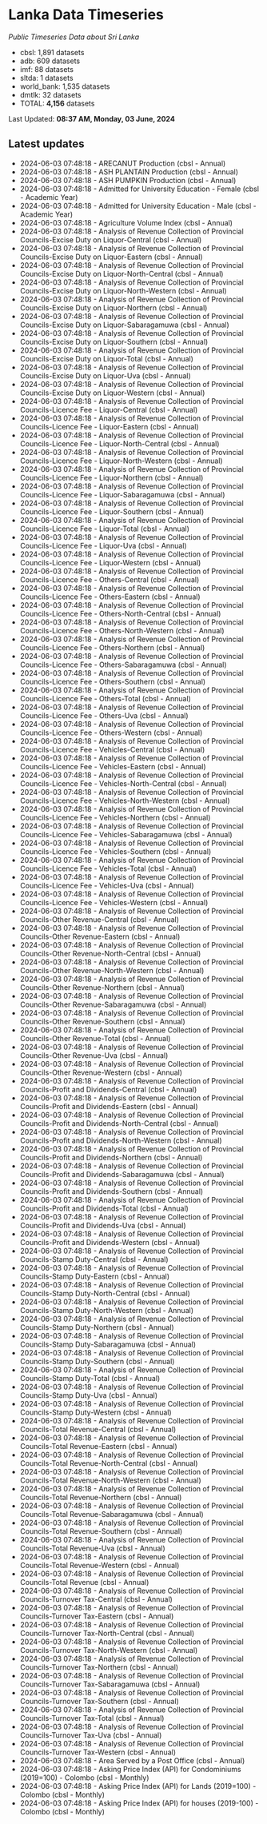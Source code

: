 # Lanka Data Timeseries
*Public Timeseries Data about Sri Lanka*

* cbsl: 1,891 datasets
* adb: 609 datasets
* imf: 88 datasets
* sltda: 1 datasets
* world_bank: 1,535 datasets
* dmtlk: 32 datasets
* TOTAL: **4,156** datasets

Last Updated: **08:37 AM, Monday, 03 June, 2024**

## Latest updates

* 2024-06-03 07:48:18 - ARECANUT Production (cbsl - Annual)
* 2024-06-03 07:48:18 - ASH PLANTAIN Production (cbsl - Annual)
* 2024-06-03 07:48:18 - ASH PUMPKIN Production (cbsl - Annual)
* 2024-06-03 07:48:18 - Admitted for University Education - Female (cbsl - Academic Year)
* 2024-06-03 07:48:18 - Admitted for University Education - Male (cbsl - Academic Year)
* 2024-06-03 07:48:18 - Agriculture Volume Index (cbsl - Annual)
* 2024-06-03 07:48:18 - Analysis of Revenue Collection of Provincial Councils-Excise Duty on Liquor-Central (cbsl - Annual)
* 2024-06-03 07:48:18 - Analysis of Revenue Collection of Provincial Councils-Excise Duty on Liquor-Eastern (cbsl - Annual)
* 2024-06-03 07:48:18 - Analysis of Revenue Collection of Provincial Councils-Excise Duty on Liquor-North-Central (cbsl - Annual)
* 2024-06-03 07:48:18 - Analysis of Revenue Collection of Provincial Councils-Excise Duty on Liquor-North-Western (cbsl - Annual)
* 2024-06-03 07:48:18 - Analysis of Revenue Collection of Provincial Councils-Excise Duty on Liquor-Northern (cbsl - Annual)
* 2024-06-03 07:48:18 - Analysis of Revenue Collection of Provincial Councils-Excise Duty on Liquor-Sabaragamuwa (cbsl - Annual)
* 2024-06-03 07:48:18 - Analysis of Revenue Collection of Provincial Councils-Excise Duty on Liquor-Southern (cbsl - Annual)
* 2024-06-03 07:48:18 - Analysis of Revenue Collection of Provincial Councils-Excise Duty on Liquor-Total (cbsl - Annual)
* 2024-06-03 07:48:18 - Analysis of Revenue Collection of Provincial Councils-Excise Duty on Liquor-Uva (cbsl - Annual)
* 2024-06-03 07:48:18 - Analysis of Revenue Collection of Provincial Councils-Excise Duty on Liquor-Western (cbsl - Annual)
* 2024-06-03 07:48:18 - Analysis of Revenue Collection of Provincial Councils-Licence Fee - Liquor-Central (cbsl - Annual)
* 2024-06-03 07:48:18 - Analysis of Revenue Collection of Provincial Councils-Licence Fee - Liquor-Eastern (cbsl - Annual)
* 2024-06-03 07:48:18 - Analysis of Revenue Collection of Provincial Councils-Licence Fee - Liquor-North-Central (cbsl - Annual)
* 2024-06-03 07:48:18 - Analysis of Revenue Collection of Provincial Councils-Licence Fee - Liquor-North-Western (cbsl - Annual)
* 2024-06-03 07:48:18 - Analysis of Revenue Collection of Provincial Councils-Licence Fee - Liquor-Northern (cbsl - Annual)
* 2024-06-03 07:48:18 - Analysis of Revenue Collection of Provincial Councils-Licence Fee - Liquor-Sabaragamuwa (cbsl - Annual)
* 2024-06-03 07:48:18 - Analysis of Revenue Collection of Provincial Councils-Licence Fee - Liquor-Southern (cbsl - Annual)
* 2024-06-03 07:48:18 - Analysis of Revenue Collection of Provincial Councils-Licence Fee - Liquor-Total (cbsl - Annual)
* 2024-06-03 07:48:18 - Analysis of Revenue Collection of Provincial Councils-Licence Fee - Liquor-Uva (cbsl - Annual)
* 2024-06-03 07:48:18 - Analysis of Revenue Collection of Provincial Councils-Licence Fee - Liquor-Western (cbsl - Annual)
* 2024-06-03 07:48:18 - Analysis of Revenue Collection of Provincial Councils-Licence Fee - Others-Central (cbsl - Annual)
* 2024-06-03 07:48:18 - Analysis of Revenue Collection of Provincial Councils-Licence Fee - Others-Eastern (cbsl - Annual)
* 2024-06-03 07:48:18 - Analysis of Revenue Collection of Provincial Councils-Licence Fee - Others-North-Central (cbsl - Annual)
* 2024-06-03 07:48:18 - Analysis of Revenue Collection of Provincial Councils-Licence Fee - Others-North-Western (cbsl - Annual)
* 2024-06-03 07:48:18 - Analysis of Revenue Collection of Provincial Councils-Licence Fee - Others-Northern (cbsl - Annual)
* 2024-06-03 07:48:18 - Analysis of Revenue Collection of Provincial Councils-Licence Fee - Others-Sabaragamuwa (cbsl - Annual)
* 2024-06-03 07:48:18 - Analysis of Revenue Collection of Provincial Councils-Licence Fee - Others-Southern (cbsl - Annual)
* 2024-06-03 07:48:18 - Analysis of Revenue Collection of Provincial Councils-Licence Fee - Others-Total (cbsl - Annual)
* 2024-06-03 07:48:18 - Analysis of Revenue Collection of Provincial Councils-Licence Fee - Others-Uva (cbsl - Annual)
* 2024-06-03 07:48:18 - Analysis of Revenue Collection of Provincial Councils-Licence Fee - Others-Western (cbsl - Annual)
* 2024-06-03 07:48:18 - Analysis of Revenue Collection of Provincial Councils-Licence Fee - Vehicles-Central (cbsl - Annual)
* 2024-06-03 07:48:18 - Analysis of Revenue Collection of Provincial Councils-Licence Fee - Vehicles-Eastern (cbsl - Annual)
* 2024-06-03 07:48:18 - Analysis of Revenue Collection of Provincial Councils-Licence Fee - Vehicles-North-Central (cbsl - Annual)
* 2024-06-03 07:48:18 - Analysis of Revenue Collection of Provincial Councils-Licence Fee - Vehicles-North-Western (cbsl - Annual)
* 2024-06-03 07:48:18 - Analysis of Revenue Collection of Provincial Councils-Licence Fee - Vehicles-Northern (cbsl - Annual)
* 2024-06-03 07:48:18 - Analysis of Revenue Collection of Provincial Councils-Licence Fee - Vehicles-Sabaragamuwa (cbsl - Annual)
* 2024-06-03 07:48:18 - Analysis of Revenue Collection of Provincial Councils-Licence Fee - Vehicles-Southern (cbsl - Annual)
* 2024-06-03 07:48:18 - Analysis of Revenue Collection of Provincial Councils-Licence Fee - Vehicles-Total (cbsl - Annual)
* 2024-06-03 07:48:18 - Analysis of Revenue Collection of Provincial Councils-Licence Fee - Vehicles-Uva (cbsl - Annual)
* 2024-06-03 07:48:18 - Analysis of Revenue Collection of Provincial Councils-Licence Fee - Vehicles-Western (cbsl - Annual)
* 2024-06-03 07:48:18 - Analysis of Revenue Collection of Provincial Councils-Other Revenue-Central (cbsl - Annual)
* 2024-06-03 07:48:18 - Analysis of Revenue Collection of Provincial Councils-Other Revenue-Eastern (cbsl - Annual)
* 2024-06-03 07:48:18 - Analysis of Revenue Collection of Provincial Councils-Other Revenue-North-Central (cbsl - Annual)
* 2024-06-03 07:48:18 - Analysis of Revenue Collection of Provincial Councils-Other Revenue-North-Western (cbsl - Annual)
* 2024-06-03 07:48:18 - Analysis of Revenue Collection of Provincial Councils-Other Revenue-Northern (cbsl - Annual)
* 2024-06-03 07:48:18 - Analysis of Revenue Collection of Provincial Councils-Other Revenue-Sabaragamuwa (cbsl - Annual)
* 2024-06-03 07:48:18 - Analysis of Revenue Collection of Provincial Councils-Other Revenue-Southern (cbsl - Annual)
* 2024-06-03 07:48:18 - Analysis of Revenue Collection of Provincial Councils-Other Revenue-Total (cbsl - Annual)
* 2024-06-03 07:48:18 - Analysis of Revenue Collection of Provincial Councils-Other Revenue-Uva (cbsl - Annual)
* 2024-06-03 07:48:18 - Analysis of Revenue Collection of Provincial Councils-Other Revenue-Western (cbsl - Annual)
* 2024-06-03 07:48:18 - Analysis of Revenue Collection of Provincial Councils-Profit and Dividends-Central (cbsl - Annual)
* 2024-06-03 07:48:18 - Analysis of Revenue Collection of Provincial Councils-Profit and Dividends-Eastern (cbsl - Annual)
* 2024-06-03 07:48:18 - Analysis of Revenue Collection of Provincial Councils-Profit and Dividends-North-Central (cbsl - Annual)
* 2024-06-03 07:48:18 - Analysis of Revenue Collection of Provincial Councils-Profit and Dividends-North-Western (cbsl - Annual)
* 2024-06-03 07:48:18 - Analysis of Revenue Collection of Provincial Councils-Profit and Dividends-Northern (cbsl - Annual)
* 2024-06-03 07:48:18 - Analysis of Revenue Collection of Provincial Councils-Profit and Dividends-Sabaragamuwa (cbsl - Annual)
* 2024-06-03 07:48:18 - Analysis of Revenue Collection of Provincial Councils-Profit and Dividends-Southern (cbsl - Annual)
* 2024-06-03 07:48:18 - Analysis of Revenue Collection of Provincial Councils-Profit and Dividends-Total (cbsl - Annual)
* 2024-06-03 07:48:18 - Analysis of Revenue Collection of Provincial Councils-Profit and Dividends-Uva (cbsl - Annual)
* 2024-06-03 07:48:18 - Analysis of Revenue Collection of Provincial Councils-Profit and Dividends-Western (cbsl - Annual)
* 2024-06-03 07:48:18 - Analysis of Revenue Collection of Provincial Councils-Stamp Duty-Central (cbsl - Annual)
* 2024-06-03 07:48:18 - Analysis of Revenue Collection of Provincial Councils-Stamp Duty-Eastern (cbsl - Annual)
* 2024-06-03 07:48:18 - Analysis of Revenue Collection of Provincial Councils-Stamp Duty-North-Central (cbsl - Annual)
* 2024-06-03 07:48:18 - Analysis of Revenue Collection of Provincial Councils-Stamp Duty-North-Western (cbsl - Annual)
* 2024-06-03 07:48:18 - Analysis of Revenue Collection of Provincial Councils-Stamp Duty-Northern (cbsl - Annual)
* 2024-06-03 07:48:18 - Analysis of Revenue Collection of Provincial Councils-Stamp Duty-Sabaragamuwa (cbsl - Annual)
* 2024-06-03 07:48:18 - Analysis of Revenue Collection of Provincial Councils-Stamp Duty-Southern (cbsl - Annual)
* 2024-06-03 07:48:18 - Analysis of Revenue Collection of Provincial Councils-Stamp Duty-Total (cbsl - Annual)
* 2024-06-03 07:48:18 - Analysis of Revenue Collection of Provincial Councils-Stamp Duty-Uva (cbsl - Annual)
* 2024-06-03 07:48:18 - Analysis of Revenue Collection of Provincial Councils-Stamp Duty-Western (cbsl - Annual)
* 2024-06-03 07:48:18 - Analysis of Revenue Collection of Provincial Councils-Total Revenue-Central (cbsl - Annual)
* 2024-06-03 07:48:18 - Analysis of Revenue Collection of Provincial Councils-Total Revenue-Eastern (cbsl - Annual)
* 2024-06-03 07:48:18 - Analysis of Revenue Collection of Provincial Councils-Total Revenue-North-Central (cbsl - Annual)
* 2024-06-03 07:48:18 - Analysis of Revenue Collection of Provincial Councils-Total Revenue-North-Western (cbsl - Annual)
* 2024-06-03 07:48:18 - Analysis of Revenue Collection of Provincial Councils-Total Revenue-Northern (cbsl - Annual)
* 2024-06-03 07:48:18 - Analysis of Revenue Collection of Provincial Councils-Total Revenue-Sabaragamuwa (cbsl - Annual)
* 2024-06-03 07:48:18 - Analysis of Revenue Collection of Provincial Councils-Total Revenue-Southern (cbsl - Annual)
* 2024-06-03 07:48:18 - Analysis of Revenue Collection of Provincial Councils-Total Revenue-Uva (cbsl - Annual)
* 2024-06-03 07:48:18 - Analysis of Revenue Collection of Provincial Councils-Total Revenue-Western (cbsl - Annual)
* 2024-06-03 07:48:18 - Analysis of Revenue Collection of Provincial Councils-Total Revenue (cbsl - Annual)
* 2024-06-03 07:48:18 - Analysis of Revenue Collection of Provincial Councils-Turnover Tax-Central (cbsl - Annual)
* 2024-06-03 07:48:18 - Analysis of Revenue Collection of Provincial Councils-Turnover Tax-Eastern (cbsl - Annual)
* 2024-06-03 07:48:18 - Analysis of Revenue Collection of Provincial Councils-Turnover Tax-North-Central (cbsl - Annual)
* 2024-06-03 07:48:18 - Analysis of Revenue Collection of Provincial Councils-Turnover Tax-North-Western (cbsl - Annual)
* 2024-06-03 07:48:18 - Analysis of Revenue Collection of Provincial Councils-Turnover Tax-Northern (cbsl - Annual)
* 2024-06-03 07:48:18 - Analysis of Revenue Collection of Provincial Councils-Turnover Tax-Sabaragamuwa (cbsl - Annual)
* 2024-06-03 07:48:18 - Analysis of Revenue Collection of Provincial Councils-Turnover Tax-Southern (cbsl - Annual)
* 2024-06-03 07:48:18 - Analysis of Revenue Collection of Provincial Councils-Turnover Tax-Total (cbsl - Annual)
* 2024-06-03 07:48:18 - Analysis of Revenue Collection of Provincial Councils-Turnover Tax-Uva (cbsl - Annual)
* 2024-06-03 07:48:18 - Analysis of Revenue Collection of Provincial Councils-Turnover Tax-Western (cbsl - Annual)
* 2024-06-03 07:48:18 - Area Served by a Post Office (cbsl - Annual)
* 2024-06-03 07:48:18 - Asking Price Index (API) for Condominiums (2019=100) - Colombo (cbsl - Monthly)
* 2024-06-03 07:48:18 - Asking Price Index (API) for Lands (2019=100) - Colombo (cbsl - Monthly)
* 2024-06-03 07:48:18 - Asking Price Index (API) for houses (2019-100) - Colombo (cbsl - Monthly)